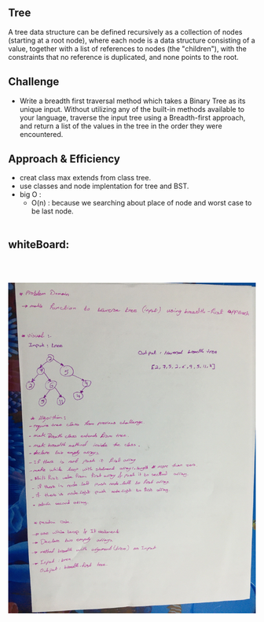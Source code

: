 ## Tree
A tree data structure can be defined recursively as a collection of nodes (starting at a root node), where each node is a data structure consisting of a value, together with a list of references to nodes (the "children"), with the constraints that no reference is duplicated, and none points to the root.


## Challenge
-  Write a breadth first traversal method which takes a Binary Tree as its unique input. Without utilizing any of the built-in methods available to your language, traverse the input tree using a Breadth-first approach, and return a list of the values in the tree in the order they were encountered.

## Approach & Efficiency
* creat class max extends from class tree.
* use classes and node implentation for tree and BST.
* big O :
   - O(n) : because we searching about place of node and worst case to be last node.
<br><br>

## whiteBoard:

<br><br>


![img](../../../assets/breadth.jpg)

